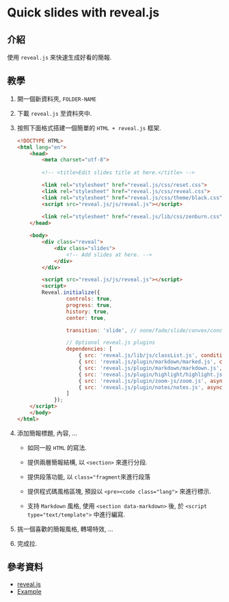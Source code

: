 # Quick slides with reveal.js

## 介紹

使用 `reveal.js` 來快速生成好看的簡報.

## 教學

1. 開一個新資料夾, `FOLDER-NAME`

2. 下載 `reveal.js` 至資料夾中.

3. 按照下面格式搭建一個簡單的 `HTML + reveal.js` 框架.

    ```html
    <!DOCTYPE HTML>
    <html lang="en">
        <head>
            <meta charset="utf-8">
            
            <!-- <title>Edit slides title at here.</title> -->

            <link rel="stylesheet" href="reveal.js/css/reset.css">  
            <link rel="stylesheet" href="reveal.js/css/reveal.css">
            <link rel="stylesheet" href="reveal.js/css/theme/black.css">
            <script src="reveal.js/js/reveal.js"></script>    
            
            <link rel="stylesheet" href="reveal.js/lib/css/zenburn.css">
        </head>

        <body>
            <div class="reveal">
                <div class="slides">
                    <!-- Add slides at here. -->
                </div>
            </div>

            <script src="reveal.js/js/reveal.js"></script>
            <script>
            Reveal.initialize({
                    controls: true,
                    progress: true,
                    history: true,
                    center: true,

                    transition: 'slide', // none/fade/slide/convex/concave/zoom

                    // Optional reveal.js plugins
                    dependencies: [
                        { src: 'reveal.js/lib/js/classList.js', condition: function() { return !document.body.classList; } },
                        { src: 'reveal.js/plugin/markdown/marked.js', condition: function() { return !!document.querySelector( '[data-markdown]' ); } },
                        { src: 'reveal.js/plugin/markdown/markdown.js', condition: function() { return !!document.querySelector( '[data-markdown]' ); } },
                        { src: 'reveal.js/plugin/highlight/highlight.js', async: true, condition: function() { return !!document.querySelector( 'pre code' ); }, callback: function() { hljs.initHighlightingOnLoad(); } },
                        { src: 'reveal.js/plugin/zoom-js/zoom.js', async: true },
                        { src: 'reveal.js/plugin/notes/notes.js', async: true }
                    ]
                });
        </script>
        </body>
    </html>
    ```

4. 添加簡報標題, 內容, ... 

    * 如同一般 `HTML` 的寫法.

    * 提供兩層簡報結構, 以 `<section>` 來進行分段.

    * 提供段落功能, 以 `class="fragment`來進行段落

    * 提供程式碼風格區塊, 預設以 `<pre><code class="lang">` 來進行標示.

    * 支持 `Markdown` 風格, 使用 `<section data-markdown>` 後, 於 `<script type="text/template">` 中進行編寫.

5. 挑一個喜歡的簡報風格, 轉場特效, ...

6. 完成拉.

## 參考資料

* [reveal.js](https://github.com/hakimel/reveal.js) 
* [Example](https://github.com/lin71008/Testing-Area/tree/master/slides_with_revealjs)